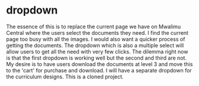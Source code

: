 # dropdown
The essence of this is to replace the current page we have on Mwalimu Central where the users select the documents they need. I find the current page too busy with all the images. I would also want a quicker process of getting the documents. The dropdown which is also a multiple select will allow users to get all the need with very few clicks. 
The dilemma right now is that the first dropdown is working well but the second and third are not. 
My desire is to have users download the documents at level 3 and move this to the 'cart' for purchase and download.
I will have a separate dropdown for the curriculum designs. 
This is a cloned project. 
